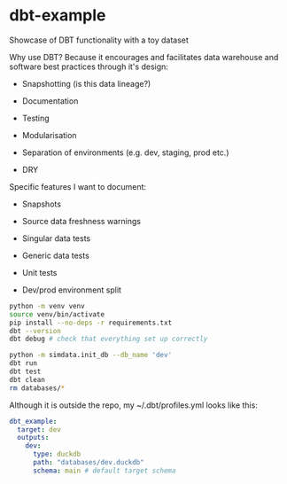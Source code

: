 # dbt-example

Showcase of DBT functionality with a toy dataset

Why use DBT? Because it encourages and facilitates data warehouse and software best practices through it's design:

- Snapshotting (is this data lineage?)

- Documentation

- Testing

- Modularisation

- Separation of environments (e.g. dev, staging, prod etc.)

- DRY

Specific features I want to document:

- Snapshots

- Source data freshness warnings

- Singular data tests

- Generic data tests

- Unit tests

- Dev/prod environment split

```bash
python -m venv venv
source venv/bin/activate
pip install --no-deps -r requirements.txt
dbt --version
dbt debug # check that everything set up correctly

python -m simdata.init_db --db_name 'dev'
dbt run
dbt test
dbt clean
rm databases/*
```

Although it is outside the repo, my ~/.dbt/profiles.yml looks like this:

```yaml
dbt_example:
  target: dev
  outputs:
    dev:
      type: duckdb
      path: "databases/dev.duckdb"
      schema: main # default target schema
```
